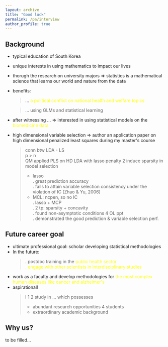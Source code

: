 ```yaml
---
layout: archive
title: "Good luck"
permalink: /pa/interview
author_profile: true
---
```


## Background
* typical education of South Korea 
* unique interests in using mathematics to impact our lives
* thorugh the research on university majors => statistics is a mathematical science that learns our world and nature from the data
* benefits: 
  > ... <span style="color:yellow">a political conflict on national health and welfare topics

  > ... using GLMs and statistical learning
* after witnessing ... => interested in using statistical models on the <span style="color:yellow">biomedicine data 
* high dimensional variable selection => author an application paper on high dimensional penalized least squares during my master's course

  > conn btw LDA - LS\
  > p > n\
  > QM applied PLS on HD LDA with lasso penalty 2 induce sparsity in model selection
  > * lasso\
	> . great prediction accuracy\
	> . fails to attain variable selection consistency under the violation of IC (Zhao & Yu, 2006)
  > * MCL: ncpen, so no IC\
  >	. lasso + MCP\
	> . 2 tp: sparsity + concavity\
	> . found non-asymptotic conditions 4 OL ppt\
	> . demonstrated the good prediction & variable selection perf.

## Future career goal

* ultimate professional goal: scholar developing statistical methodologies
* In the future: 
  > . postdoc training in the <span style="color:yellow">public health sector\
  > . engage with other scientists in <span style="color:yellow">interdisciplinary studies 
* work as a faculty and develop methodologies for <span style="color:yellow">the most complex human diseases like cancer and alzheimer's
* aspirational!
  > I 1 2 study in ... which possesses
  > * abundant research opportunities 4 students
  > * extraordinary academic background

## Why us?

to be filled...